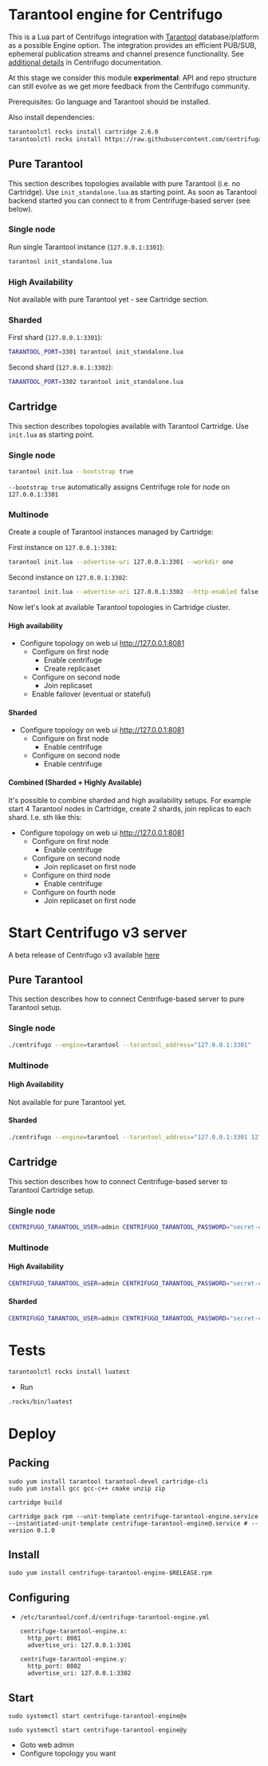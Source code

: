 # Tarantool engine for Centrifugo

This is a Lua part of Centrifugo integration with [Tarantool](https://www.tarantool.io/en/) database/platform as a possible Engine option. The integration  provides an efficient PUB/SUB, ephemeral publication streams and channel presence functionality. See [additional details](https://centrifugal.dev/docs/server/engines#tarantool-engine) in Centrifugo documentation.

At this stage we consider this module **experimental**: API and repo structure can still evolve as we get more feedback from the Centrifugo community.

Prerequisites: Go language and Tarantool should be installed.

Also install dependencies:

``` bash
tarantoolctl rocks install cartridge 2.6.0
tarantoolctl rocks install https://raw.githubusercontent.com/centrifugal/tarantool-centrifuge/main/centrifuge-scm-1.rockspec
```

## Pure Tarantool

This section describes topologies available with pure Tarantool (i.e. no Cartridge). Use `init_standalone.lua` as starting point. As soon as Tarantool backend started you can connect to it from Centrifuge-based server (see below).

### Single node

Run single Tarantool instance (`127.0.0.1:3301`):

``` bash
tarantool init_standalone.lua
```

### High Availability

Not available with pure Tarantool yet - see Cartridge section.

### Sharded

First shard (`127.0.0.1:3301`):

``` bash
TARANTOOL_PORT=3301 tarantool init_standalone.lua
```

Second shard (`127.0.0.1:3302`):

``` bash
TARANTOOL_PORT=3302 tarantool init_standalone.lua
```

## Cartridge

This section describes topologies available with Tarantool Cartridge. Use `init.lua` as starting point.

### Single node

``` bash
tarantool init.lua --bootstrap true
```

`--bootstrap true` automatically assigns Centrifuge role for node on `127.0.0.1:3301`

### Multinode

Create a couple of Tarantool instances managed by Cartridge:

First instance on `127.0.0.1:3301`:

```bash
tarantool init.lua --advertise-uri 127.0.0.1:3301 --workdir one
```

Second instance on `127.0.0.1:3302`:

```bash
tarantool init.lua --advertise-uri 127.0.0.1:3302 --http-enabled false --workdir two
```

Now let's look at available Tarantool topologies in Cartridge cluster.

#### High availability

- Configure topology on web ui http://127.0.0.1:8081
  - Configure on first node
    - Enable centrifuge
    - Create replicaset
  - Configure on second node
    - Join replicaset
  - Enable failover (eventual or stateful)

#### Sharded

- Configure topology on web ui http://127.0.0.1:8081
  - Configure on first node
    - Enable centrifuge
  - Configure on second node
    - Enable centrifuge

#### Combined (Sharded + Highly Available)

It's possible to combine sharded and high availability setups. For example start 4 Tarantool nodes in Cartridge, create 2 shards, join replicas to each shard. I.e. sth like this:

- Configure topology on web ui http://127.0.0.1:8081
  - Configure on first node
    - Enable centrifuge
  - Configure on second node
    - Join replicaset on first node
  - Configure on third node
    - Enable centrifuge
  - Configure on fourth node
    - Join replicaset on first node

# Start Centrifugo v3 server

A beta release of Centrifugo v3 available [here](https://github.com/centrifugal/centrifugo/releases/tag/v3.0.0-beta.1)

## Pure Tarantool

This section describes how to connect Centrifuge-based server to pure Tarantool setup.

### Single node

```bash
./centrifugo --engine=tarantool --tarantool_address="127.0.0.1:3301"
```

### Multinode

#### High Availability

Not available for pure Tarantool yet.

#### Sharded

```bash
./centrifugo --engine=tarantool --tarantool_address="127.0.0.1:3301 127.0.0.1:3302"
```

## Cartridge

This section describes how to connect Centrifuge-based server to Tarantool Cartridge setup.

### Single node

``` bash
CENTRIFUGO_TARANTOOL_USER=admin CENTRIFUGO_TARANTOOL_PASSWORD="secret-cluster-cookie" ./centrifugo --engine=tarantool
```

### Multinode

#### High Availability

``` bash
CENTRIFUGO_TARANTOOL_USER=admin CENTRIFUGO_TARANTOOL_PASSWORD="secret-cluster-cookie" CENTRIFUGO_TARANTOOL_MODE="leader-follower" ./centrifugo --engine=tarantool --tarantool_address="127.0.0.1:3301,127.0.0.1:3302"
```

#### Sharded

``` bash
CENTRIFUGO_TARANTOOL_USER=admin CENTRIFUGO_TARANTOOL_PASSWORD="secret-cluster-cookie" CENTRIFUGO_TARANTOOL_MODE="leader-follower" ./centrifugo --engine=tarantool --tarantool_address="127.0.0.1:3301,127.0.0.1:3302 127.0.0.1:3303,127.0.0.1:3304"
```

# Tests

``` bash
tarantoolctl rocks install luatest
```

- Run

``` bash
.rocks/bin/luatest
```

# Deploy
## Packing

```
sudo yum install tarantool tarantool-devel cartridge-cli
sudo yum install gcc gcc-c++ cmake unzip zip
```

```
cartridge build
```

```
cartridge pack rpm --unit-template centrifuge-tarantool-engine.service --instantiated-unit-template centrifuge-tarantool-engine@.service # --version 0.1.0
```

## Install

```
sudo yum install centrifuge-tarantool-engine-$RELEASE.rpm
```

## Configuring

- `/etc/tarantool/conf.d/centrifuge-tarantool-engine.yml`
  ```
  centrifuge-tarantool-engine.x:
    http_port: 8081
    advertise_uri: 127.0.0.1:3301

  centrifuge-tarantool-engine.y:
    http_port: 8082
    advertise_uri: 127.0.0.1:3302
  ```

## Start

```
sudo systemctl start centrifuge-tarantool-engine@x
```

```
sudo systemctl start centrifuge-tarantool-engine@y
```

- Goto web admin
- Configure topology you want
